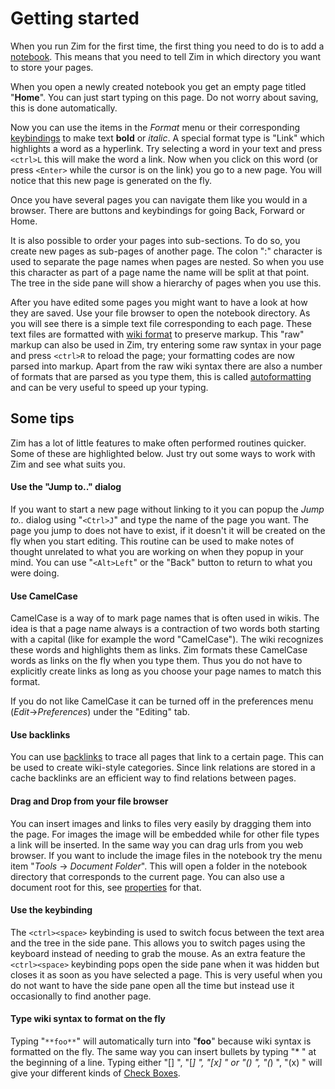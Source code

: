 # Getting started
When you run Zim for the first time, the first thing you need to do is to add a [notebook](../Help/Notebooks.markdown). This means that you need to tell Zim in which directory you want to store your pages.

When you open a newly created notebook you get an empty page titled "**Home**". You can just start typing on this page. Do not worry about saving, this is done automatically.

Now you can use the items in the *Format* menu or their corresponding [keybindings](../Help/Key_Bindings.markdown) to make text **bold** or *italic*. A special format type is "Link" which highlights a word as a hyperlink. Try selecting a word in your text and press ``<ctrl>L`` this will make the word a link. Now when you click on this word (or press ``<Enter>`` while the cursor is on the link) you go to a new page. You will notice that this new page is generated on the fly.

Once you have several pages you can navigate them like you would in a browser. There are buttons and keybindings for going Back, Forward or Home.

It is also possible to order your pages into sub-sections. To do so, you create new pages as sub-pages of another page. The colon ":" character is used to separate the page names when pages are nested. So when you use this character as part of a page name the name will be split at that point. The tree in the side pane will show a hierarchy of pages when you use this.

After you have edited some pages you might want to have a look at how they are saved. Use your file browser to open the notebook directory. As you will see there is a simple text file corresponding to each page. These text files are formatted with [wiki format](../Help/Wiki_Syntax.markdown) to preserve markup. This "raw" markup can also be used in Zim, try entering some raw syntax in your page and press ``<ctrl>R`` to reload the page; your formatting codes are now parsed into markup. Apart from the raw wiki syntax there are also a number of formats that are parsed as you type them, this is called [autoformatting](../Help/Auto_Formatting.markdown) and can be very useful to speed up your typing.

Some tips
---------

Zim has a lot of little features to make often performed routines quicker. Some of these are highlighted below. Just try out some ways to work with Zim and see what suits you.

#### Use the "Jump to.." dialog
If you want to start a new page without linking to it you can popup the *Jump to..* dialog using "``<Ctrl>J``" and type the name of the page you want. The page you jump to does not have to exist, if it doesn't it will be created on the fly when you start editing. This routine can be used to make notes of thought unrelated to what you are working on when they popup in your mind. You can use "``<Alt>Left``" or the "Back" button to return to what you were doing.

#### Use CamelCase
CamelCase is a way of to mark page names that is often used in wikis. The idea is that a page name always is a contraction of two words both starting with a capital (like for example the word "CamelCase"). The wiki recognizes these words and highlights them as links. Zim formats these CamelCase words as links on the fly when you type them. Thus you do not have to explicitly create links as long as you choose your page names to match this format.

If you do not like CamelCase it can be turned off in the preferences menu (*Edit*->*Preferences*) under the "Editing" tab.

#### Use backlinks
You can use [backlinks](../Help/Links.markdown) to trace all pages that link to a certain page. This can be used to create wiki-style categories. Since link relations are stored in a cache backlinks are an efficient way to find relations between pages.

#### Drag and Drop from your file browser
You can insert images and links to files very easily by dragging them into the page. For images the image will be embedded while for other file types a link will be inserted. In the same way you can drag urls from you web browser. If you want to include the image files in the notebook try the menu item "*Tools* -> *Document Folder*". This will open a folder in the notebook directory that corresponds to the current page. You can also use a document root for this, see [properties](../Help/Properties.markdown) for that.

#### Use the <ctrl><space> keybinding
The ``<ctrl><space>`` keybinding is used to switch focus between the text area and the tree in the side pane. This allows you to switch pages using the keyboard instead of needing to grab the mouse. As an extra feature the ``<ctrl><space>`` keybinding pops open the side pane when it was hidden but closes it as soon as you have selected a page. This is very useful when you do not want to have the side pane open all the time but instead use it occasionally to find another page.

#### Type wiki syntax to format on the fly
Typing "``**foo**``" will automatically turn into "**foo**" because wiki syntax is formatted on the fly. The same way you can insert bullets by typing  "* " at the beginning of a line. Typing either "[] ", "[*] ", "[x] " or "() ", "(*) ", "(x) " will give your different kinds of [Check Boxes](../Help/Check_Boxes.markdown).

